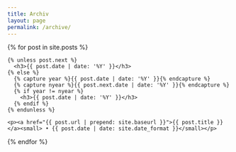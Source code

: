 ```yaml
---
title: Archiv
layout: page
permalink: /archive/
---
```



  {% for post in site.posts %}

    {% unless post.next %}
      <h3>{{ post.date | date: '%Y' }}</h3>
    {% else %}
      {% capture year %}{{ post.date | date: '%Y' }}{% endcapture %}
      {% capture nyear %}{{ post.next.date | date: '%Y' }}{% endcapture %}
      {% if year != nyear %}
        <h3>{{ post.date | date: '%Y' }}</h3>
      {% endif %}
    {% endunless %}

    <p><a href="{{ post.url | prepend: site.baseurl }}">{{ post.title }}</a><small> • {{ post.date | date: site.date_format }}</small></p>
  {% endfor %}
